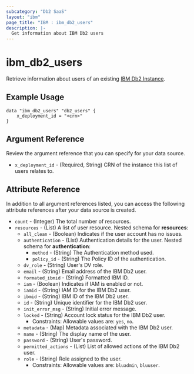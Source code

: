 ```yaml
---
subcategory: "Db2 SaaS"
layout: "ibm"
page_title: "IBM : ibm_db2_users"
description: |-
  Get information about IBM Db2 users
---
```


# ibm_db2_users

Retrieve information about users of an existing [IBM Db2 Instance](https://cloud.ibm.com/docs/Db2onCloud).

## Example Usage

```hcl
data "ibm_db2_users" "db2_users" {
	x_deployment_id = "<crn>"
}
```

## Argument Reference

Review the argument reference that you can specify for your data source.

* `x_deployment_id` - (Required, String) CRN of the instance this list of users relates to.

## Attribute Reference

In addition to all argument references listed, you can access the following attribute references after your data source is created.

* `count` - (Integer) The total number of resources.
* `resources` - (List) A list of user resource.
Nested schema for **resources**:
	* `all_clean` - (Boolean) Indicates if the user account has no issues.
	* `authentication` - (List) Authentication details for the user.
	Nested schema for **authentication**:
		* `method` - (String) The Authentication method used.
		* `policy_id` - (String) The Policy ID of the authentication.
	* `dv_role` - (String) User's DV role.
	* `email` - (String) Email address of the IBM Db2 user.
	* `formated_ibmid` - (String) Formatted IBM ID.
	* `iam` - (Boolean) Indicates if IAM is enabled or not.
	* `iamid` - (String) IAM ID for the IBM Db2 user.
	* `ibmid` - (String) IBM ID of the IBM Db2 user.
	* `id` - (String) Unique identifier for the IBM Db2 user.
	* `init_error_msg` - (String) Initial error message.
	* `locked` - (String) Account lock status for the IBM Db2 user.
	  * Constraints: Allowable values are: `yes`, `no`.
	* `metadata` - (Map) Metadata associated with the IBM Db2 user.
	* `name` - (String) The display name of the user.
	* `password` - (String) User's password.
	* `permitted_actions` - (List) List of allowed actions of the IBM Db2  user.
	* `role` - (String) Role assigned to the user.
	  * Constraints: Allowable values are: `bluadmin`, `bluuser`.